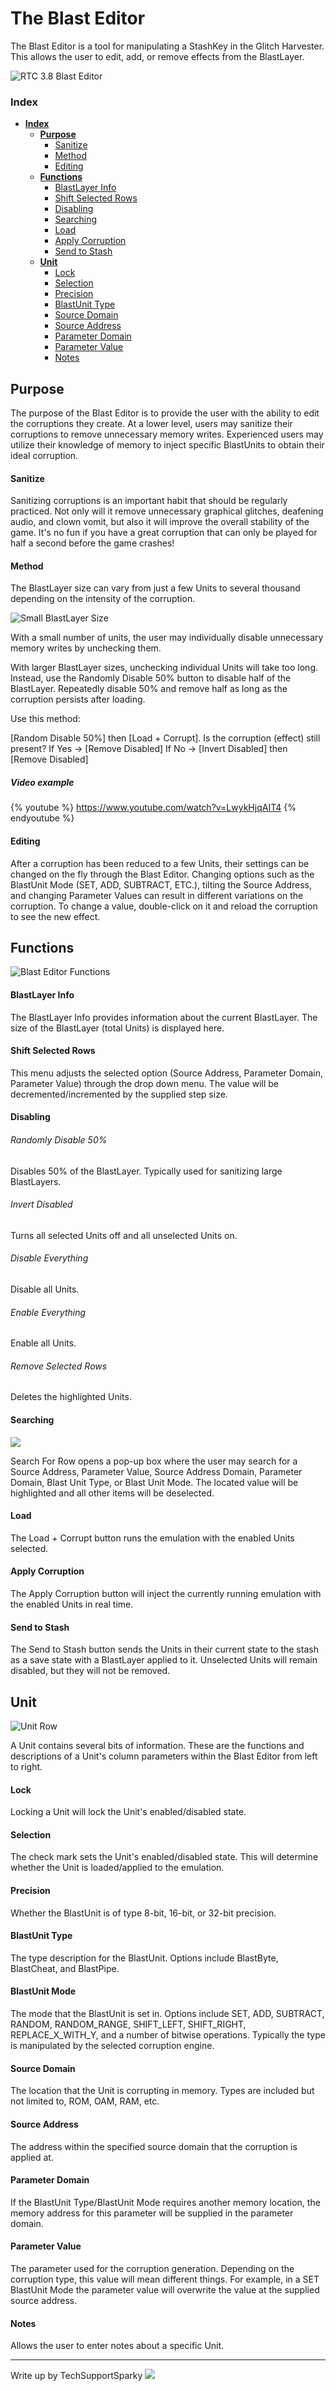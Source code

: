 # The Blast Editor

The Blast Editor is a tool for manipulating a StashKey in the Glitch Harvester.  This allows the user to edit, add, or remove effects from the BlastLayer.  

![RTC 3.8 Blast Editor](/assets/blast-editor-guide/blast-full-image.png)


### Index

* [**Index**](#index "Self appointed!")
  * [**Purpose**](#purpose)
    * [Sanitize](#Sanitize)
    * [Method](#method)
    * [Editing](#editing)
  * [**Functions**](#functions)
  	* [BlastLayer Info](#blastlayer-info)
  	* [Shift Selected Rows](#shift-selected-rows)
  	* [Disabling](#disabling-functions)
  	* [Searching](#searching)
  	* [Load](#load)
  	* [Apply Corruption](#apply-corruption)
  	* [Send to Stash](#send-to-stash)
  * [**Unit**](#category)
  	* [Lock](#lock)
  	* [Selection](#selection)
  	* [Precision](#precision)
  	* [BlastUnit Type](#blastunit-type)
  	* [Source Domain](#source-domain)
  	* [Source Address](#source-address---hex)
  	* [Parameter Domain](#parameter-domain---hex)
  	* [Parameter Value](#parameter-value---hex)
  	* [Notes](#notes)

## Purpose

The purpose of the Blast Editor is to provide the user with the ability to edit the corruptions they create.  At a lower level, users may sanitize their corruptions to remove unnecessary memory writes.  Experienced users may utilize their knowledge of memory to inject specific BlastUnits to obtain their ideal corruption.

#### Sanitize

Sanitizing corruptions is an important habit that should be regularly practiced.  Not only will it remove unnecessary graphical glitches, deafening audio, and clown vomit, but also it will improve the overall stability of the game.  It's no fun if you have a great corruption that can only be played for half a second before the game crashes!

#### Method

The BlastLayer size can vary from just a few Units to several thousand depending on the intensity of the corruption.  

![Small BlastLayer Size](/assets/blast-editor-guide/blast-layer-individual.png)

With a small number of units, the user may individually disable unnecessary memory writes by unchecking them.  

With larger BlastLayer sizes, unchecking individual Units will take too long.  Instead, use the Randomly Disable 50% button to disable half of the BlastLayer.  Repeatedly disable 50% and remove half as long as the corruption persists after loading.

Use this method: 

[Random Disable 50%] then [Load + Corrupt].
Is the corruption (effect) still present?
If Yes -> [Remove Disabled]
If No -> [Invert Disabled] then [Remove Disabled]

##### Video example

{% youtube %} https://www.youtube.com/watch?v=LwykHjqAIT4 {% endyoutube %}

#### Editing

After a corruption has been reduced to a few Units, their settings can be changed on the fly through the Blast Editor.  Changing options such as the BlastUnit Mode (SET, ADD, SUBTRACT, ETC.), tilting the Source Address, and changing Parameter Values can result in different variations on the corruption.  To change a value, double-click on it and reload the corruption to see the new effect.

## Functions

![Blast Editor Functions](/assets/blast-editor-guide/blast-functions.png)

#### BlastLayer Info

The BlastLayer Info provides information about the current BlastLayer.  The size of the BlastLayer (total Units) is displayed here.

#### Shift Selected Rows

This menu adjusts the selected option (Source Address, Parameter Domain, Parameter Value) through the drop down menu.  The value will be decremented/incremented by the supplied step size.

#### Disabling

###### Randomly Disable 50% 

Disables 50% of the BlastLayer.  Typically used for sanitizing large BlastLayers.

###### Invert Disabled

Turns all selected Units off and all unselected Units on.

###### Disable Everything

Disable all Units.

###### Enable Everything

Enable all Units.

###### Remove Selected Rows

Deletes the highlighted Units.

#### Searching

![](/assets/blast-editor-guide/blast-search.png)

Search For Row opens a pop-up box where the user may search for a Source Address, Parameter Value, Source Address Domain, Parameter Domain, Blast Unit Type, or Blast Unit Mode.  The located value will be highlighted and all other items will be deselected.

#### Load

The Load + Corrupt button runs the emulation with the enabled Units selected.

#### Apply Corruption

The Apply Corruption button will inject the currently running emulation with the enabled Units in real time.

#### Send to Stash

The Send to Stash button sends the Units in their current state to the stash as a save state with a BlastLayer applied to it.  Unselected Units will remain disabled, but they will not be removed.  

## Unit

![Unit Row](/assets/blast-editor-guide/blast-unit.png)

A Unit contains several bits of information.  These are the functions and descriptions of a Unit's column parameters within the Blast Editor from left to right.

#### Lock

Locking a Unit will lock the Unit's enabled/disabled state.

#### Selection

The check mark sets the Unit's enabled/disabled state.  This will determine whether the Unit is loaded/applied to the emulation.

#### Precision

Whether the BlastUnit is of type 8-bit, 16-bit, or 32-bit precision.

#### BlastUnit Type

The type description for the BlastUnit.  Options include BlastByte, BlastCheat, and BlastPipe.

#### BlastUnit Mode

The mode that the BlastUnit is set in.  Options include SET, ADD, SUBTRACT, RANDOM, RANDOM_RANGE, SHIFT_LEFT, SHIFT_RIGHT, REPLACE_X_WITH_Y, and a number of bitwise operations.  Typically the type is manipulated by the selected corruption engine.

#### Source Domain

The location that the Unit is corrupting in memory.  Types are included but not limited to, ROM, OAM, RAM, etc.

#### Source Address

The address within the specified source domain that the corruption is applied at.  

#### Parameter Domain

If the BlastUnit Type/BlastUnit Mode requires another memory location, the memory address for this parameter will be supplied in the parameter domain.

#### Parameter Value

The parameter used for the corruption generation.  Depending on the corruption type, this value will mean different things.  For example, in a SET BlastUnit Mode the parameter value will overwrite the value at the supplied source address.

#### Notes

Allows the user to enter notes about a specific Unit.

* * *

Write up by TechSupportSparky 
![](/assets/vinecorrupt/RaccAttack.png)
